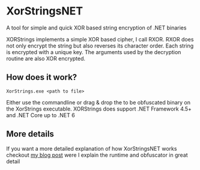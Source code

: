 # XorStringsNET
A tool for simple and quick XOR based string encryption of .NET binaries

XORStrings implements a simple XOR based cipher, I call RXOR. RXOR does not only encrypt the string but also reverses its character order. Each string is encrypted with a unique key. The arguments used by the decryption routine are also XOR encrypted.

## How does it work?

`XorStrings.exe <path to file>`

Either use the commandline or drag & drop the to be obfuscated binary on the XorStrings executable.
XORStrings does support .NET Framework 4.5+ and .NET Core up to .NET 6

## More details

If you want a more detailed explanation of how XorStringsNET works checkout [my blog post](https://dr4k0nia.github.io/dotnet/coding/2022/10/15/Encrypting-Strings-In-NET.html) were I explain the runtime and obfuscator in great detail 



